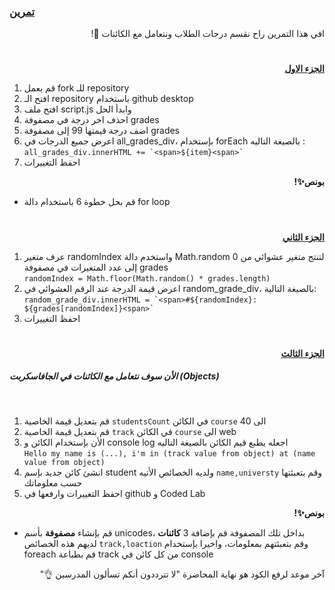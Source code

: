 <p dir="rtl">
<h3><a href="https://github.com/kuwaitcodes/UC-web-cw-6">تمرين </a></h3></p>


<p dir="rtl">
افي هذا التمرين راح نقسم درجات الطلاب ونتعامل مع الكائنات 🔢!</p>
<h1></h1>
<p dir="rtl">
 <strong><a href="https://docs.google.com/document/d/1-yaUk4FLViYxKpyzCAoV314MNGzfRxGr1QFT5bY5wHc/edit#">الجزء الاول</a></strong></p>




1. قم بعمل fork للـ repository
2. افتح الـ repository باستخدام github desktop
3. افتح ملف script.js وابدأ الحل
4. احذف اخر درجة في مصفوفة grades
5. اضف درجة قيمتها 99 إلى مصفوفة grades
6. اعرض جميع الدرجات في all_grades_div، بإستخدام forEach بالصيغة التاليه :<br>
 `` all_grades_div.innerHTML += `<span>${item}<span>` `` 
7. احفظ التغييرات 

<p dir="rtl">
<strong>بونص✨! </strong></p>

- قم بحل خطوة 6 باستخدام دالة for loop


<h1></h1>

<p dir="rtl">
 <strong><a href="https://docs.google.com/document/d/1Rab4nSH6zE89OLp72VEZBqza52WgFJ48MxNPkBpssc8/edit#">الجزء الثاني</a></strong></p>

1. عرف متغير randomIndex واستخدم دالة Math.random لتنتج متغير عشوائي من 0 إلى عدد المتغيرات في مصفوفة grades
<br>`randomIndex = Math.floor(Math.random() * grades.length)`<br>
2. اعرض قيمة الدرجة عند الرقم العشوائي في random_grade_div، بالصيغة التالية:<br>
`` random_grade_div.innerHTML = `<span>#${randomIndex}: ${grades[randomIndex]}<span>`  `` 
3. احفظ التغييرات



<h1></h1>

<p dir="rtl">
 <strong><a href="https://docs.google.com/document/d/1Jj7NMvGzns8zmEunEDH7SVFyBiTJ5_pE0AIBQZGP4dE/edit#">الجزء الثالث</a></strong></p>
<h5>الأن سوف نتعامل مع الكائنات في الجافاسكربت (Objects)</h5><br>

1. قم بتعديل قيمة الخاصية `studentsCount` في الكائن `course` الى 40
2. قم بتعديل قيمة الخاصية `track` في الكائن `course` الى web
3. الأن بإستخدام الكائن و console log اجعله يطبع قيم الكائن بالصيغة التاليه
<br>`Hello my name is (...), i'm in (track value from object) at (name value from object)`
4. انشئ كائن جديد بإسم student ولديه الخصائص الأتيه `name,universty` وقم بتعبئتها حسب معلوماتك
5. احفظ التغييرات وارفعها في github و Coded Lab


<p dir="rtl">
<strong>بونص✨! </strong></p>

- قم بإنشاء **مصفوفة** بأسم unicodes، بداخل تلك المصفوفة قم بإضافة 3 **كائنات** لديهم هذه الخصائص `track,loaction` وقم بتعبئتهم بمعلومات، واخيرا بإستخدام foreach قم بطباعة track من كل كائن في console 


 <p dir="rtl">
آخر موعد لرفع الكود هو نهاية المحاضرة "لا تترددون أنكم تسألون المدرسين 👌"
</p>
